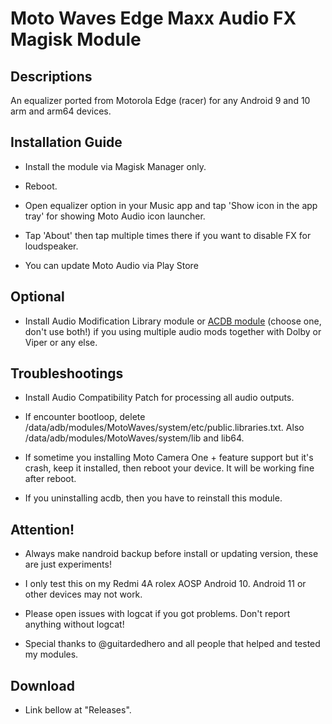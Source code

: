 # Moto Waves Edge Maxx Audio FX Magisk Module

## Descriptions
An equalizer ported from Motorola Edge (racer) for any Android 9 and 10 arm and arm64 devices.

## Installation Guide
- Install the module via Magisk Manager only.

- Reboot.

- Open equalizer option in your Music app and tap 'Show icon in the app tray' for showing Moto Audio icon launcher.

- Tap 'About' then tap multiple times there if you want to disable FX for loudspeaker.

- You can update Moto Audio via Play Store

## Optional
- Install Audio Modification Library module or [ACDB module](https://t.me/viperatmos) (choose one, don't use both!) if you using multiple audio mods together with Dolby or Viper or any else.

## Troubleshootings
- Install Audio Compatibility Patch for processing all audio outputs.

- If encounter bootloop, delete /data/adb/modules/MotoWaves/system/etc/public.libraries.txt. Also /data/adb/modules/MotoWaves/system/lib and lib64.

- If sometime you installing Moto Camera One + feature support but it's crash, keep it installed, then reboot your device. It will be working fine after reboot.

- If you uninstalling acdb, then you have to reinstall this module.

## Attention!
- Always make nandroid backup before install or updating version, these are just experiments!

- I only test this on my Redmi 4A rolex AOSP Android 10. Android 11 or other devices may not work.

- Please open issues with logcat if you got problems. Don't report anything without logcat!

- Special thanks to @guitardedhero and all people that helped and tested my modules.

## Download
- Link bellow at "Releases".

